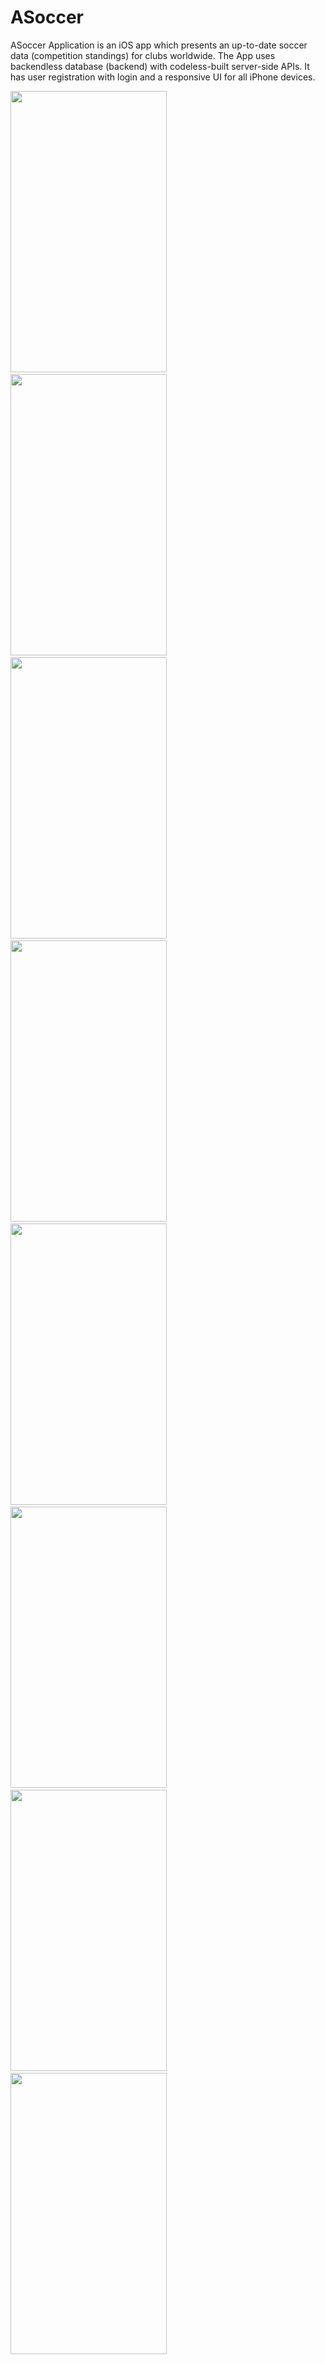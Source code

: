 # ASoccer

ASoccer Application is an iOS app which presents an up-to-date soccer data (competition standings) for clubs worldwide. 
The App uses backendless database (backend) with codeless-built server-side APIs.
It has user registration with login and a responsive UI for all iPhone devices.

<img src="https://user-images.githubusercontent.com/48488596/60682263-5a15ac00-9e9b-11e9-8cc3-9c98683b6a88.png" width=250 height=450/>&emsp;
<img src="https://user-images.githubusercontent.com/48488596/60682264-5a15ac00-9e9b-11e9-951d-39e88815e2da.png" width=250 height=450/>&emsp;
<img src="https://user-images.githubusercontent.com/48488596/60682265-5aae4280-9e9b-11e9-8554-6e308c14ed51.png" width=250 height=450/>&emsp;
<img src="https://user-images.githubusercontent.com/48488596/60682266-5aae4280-9e9b-11e9-8842-3b28cfb9496c.png" width=250 height=450/>&emsp;
<img src="https://user-images.githubusercontent.com/48488596/60682267-5aae4280-9e9b-11e9-9be0-1841a6774bfc.png" width=250 height=450/>&emsp;
<img src="https://user-images.githubusercontent.com/48488596/60682268-5b46d900-9e9b-11e9-9a21-e8817c8a9f49.png" width=250 height=450/>&emsp;
<img src="https://user-images.githubusercontent.com/48488596/60682269-5b46d900-9e9b-11e9-8ba1-1707852e3f46.png" width=250 height=450/>&emsp;
<img src="https://user-images.githubusercontent.com/48488596/60682271-5b46d900-9e9b-11e9-82db-38a876089a10.png" width=250 height=450/>&emsp;
